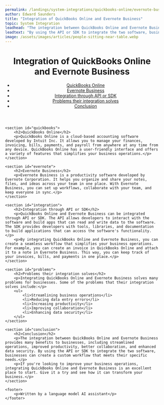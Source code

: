 ```yaml
---
permalink: /landings/system-integrations/quickbooks-online/evernote-business
author: Edward Saunders
title: "Integration of QuickBooks Online and Evernote Business"
topic: System Integration
leadhead: "The integration between QuickBooks Online and Evernote Business provides many benefits to businesses, including streamlined operations, improved productivity, better collaboration, and enhanced data security"
leadtext: "By using the API or SDK to integrate the two software, businesses can create a custom workflow that meets their specific needs."
image: /assets/images/articles/people-sitting-near-table.webp
---
```

<div class="arttext">	<header>
		<h1>Integration of QuickBooks Online and Evernote Business</h1>
		<nav>
			<ul>
				<li><a href="#quickbooks">QuickBooks Online</a></li>
				<li><a href="#evernote">Evernote Business</a></li>
				<li><a href="#integration">Integration through API or SDK</a></li>
				<li><a href="#problems">Problems their integration solves</a></li>
				<li><a href="#conclusion">Conclusion</a></li>
			</ul>
		</nav>
	</header>

	<section id="quickbooks">
		<h2>QuickBooks Online</h2>
		<p>QuickBooks Online is a cloud-based accounting software developed by Intuit Inc. It allows you to manage your finances, invoicing, bills, payments, and payroll from anywhere at any time from any device. QuickBooks Online has a user-friendly interface and offers a variety of features that simplifies your business operations.</p>
	</section>

	<section id="evernote">
		<h2>Evernote Business</h2>
		<p>Evernote Business is a productivity software developed by Evernote Corporation. It helps you organize and share your notes, files, and ideas across your team in one place. With Evernote Business, you can set up workflows, collaborate with your team, and keep everyone in sync.</p>
	</section>

	<section id="integration">
		<h2>Integration through API or SDK</h2>
		<p>QuickBooks Online and Evernote Business can be integrated through API or SDK. The API allows developers to interact with the software and build apps that can read and write data to the software. The SDK provides developers with tools, libraries, and documentation to build applications that can access the software's functionality.</p>
		<p>By integrating QuickBooks Online and Evernote Business, you can create a seamless workflow that simplifies your business operations. For example, you can create an invoice in QuickBooks Online and attach it to a note in Evernote Business. This way, you can keep track of your invoices, bills, and payments in one place.</p>
	</section>

	<section id="problems">
		<h2>Problems their integration solves</h2>
		<p>Integrating QuickBooks Online and Evernote Business solves many problems for businesses. Some of the problems that their integration solves include:</p>
		<ul>
			<li>Streamlining business operations</li>
			<li>Reducing data entry errors</li>
			<li>Increasing productivity</li>
			<li>Improving collaboration</li>
			<li>Enhancing data security</li>
		</ul>
	</section>

	<section id="conclusion">
		<h2>Conclusion</h2>
		<p>The integration between QuickBooks Online and Evernote Business provides many benefits to businesses, including streamlined operations, improved productivity, better collaboration, and enhanced data security. By using the API or SDK to integrate the two software, businesses can create a custom workflow that meets their specific needs.</p>
		<p>If you're looking to improve your business operations, integrating QuickBooks Online and Evernote Business is an excellent place to start. Give it a try and see how it can transform your business.</p>
	</section>

	<footer>
		<p>Written by a language model AI assistant</p>
	</footer>
</div>